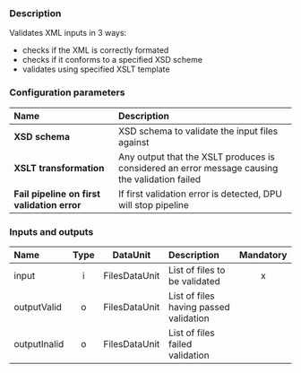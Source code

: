 ### Description

Validates XML inputs in 3 ways:
* checks if the XML is correctly formated
* checks if it conforms to a specified XSD scheme
* validates using specified XSLT template

### Configuration parameters

| Name | Description |
|:----|:----|
|**XSD schema** | XSD schema to validate the input files against|
|**XSLT transformation** | Any output that the XSLT produces is considered an error message causing the validation failed |
|**Fail pipeline on first validation error** | If first validation error is detected, DPU will stop pipeline |

### Inputs and outputs

|Name |Type | DataUnit | Description | Mandatory |
|:--------|:------:|:------:|:-------------|:---------------------:|
|input        |i| FilesDataUnit | List of files to be validated |x|
|outputValid  |o| FilesDataUnit | List of files having passed validation | |
|outputInalid |o| FilesDataUnit | List of files failed validation | |